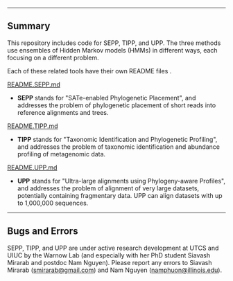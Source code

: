 ------------------------------------
Summary
------------------------------------
This repository includes code for SEPP, TIPP, and UPP.  The three methods use ensembles of Hidden Markov models (HMMs) in different ways, each focusing on a different problem. 

Each of these related tools have their own README files .

[README.SEPP.md](README.SEPP.md)
* **SEPP** stands for "SATe-enabled Phylogenetic Placement", and addresses the problem of phylogenetic placement of short reads into reference alignments and trees. 

[README.TIPP.md](README.TIPP.md)
* **TIPP** stands for "Taxonomic Identification and Phylogenetic Profiling", and addresses the problem of taxonomic identification and abundance profiling of metagenomic data. 

[README.UPP.md](README.UPP.md)
* **UPP** stands for "Ultra-large alignments using Phylogeny-aware Profiles", and addresses the problem of alignment of very large datasets, potentially containing fragmentary data. UPP can align datasets with up to 1,000,000 sequences. 


---------------------------------------------
Bugs and Errors
---------------------------------------------
SEPP, TIPP, and UPP are under active research development at UTCS and UIUC by the Warnow Lab (and especially with her PhD student Siavash Mirarab and postdoc Nam Nguyen). Please report any errors to Siavash Mirarab (smirarab@gmail.com) and Nam Nguyen (namphuon@illinois.edu).

